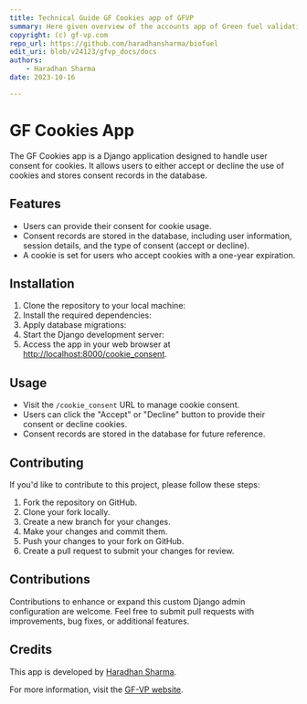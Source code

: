 ```yaml
---
title: Technical Guide GF Cookies app of GFVP
summary: Here given overview of the accounts app of Green fuel validation platform.
copyright: (c) gf-vp.com
repo_url: https://github.com/haradhansharma/biofuel
edit_uri: blob/v24123/gfvp_docs/docs
authors:
    - Haradhan Sharma
date: 2023-10-16

---
```


# GF Cookies App

The GF Cookies app is a Django application designed to handle user consent for cookies. It allows users to either accept or decline the use of cookies and stores consent records in the database.

## Features

- Users can provide their consent for cookie usage.
- Consent records are stored in the database, including user information, session details, and the type of consent (accept or decline).
- A cookie is set for users who accept cookies with a one-year expiration.

## Installation

1. Clone the repository to your local machine:
2. Install the required dependencies:
3. Apply database migrations:
4. Start the Django development server:
5. Access the app in your web browser at [http://localhost:8000/cookie_consent](http://localhost:8000/cookie_consent).

## Usage

- Visit the `/cookie_consent` URL to manage cookie consent.
- Users can click the "Accept" or "Decline" button to provide their consent or decline cookies.
- Consent records are stored in the database for future reference.

## Contributing

If you'd like to contribute to this project, please follow these steps:

1. Fork the repository on GitHub.
2. Clone your fork locally.
3. Create a new branch for your changes.
4. Make your changes and commit them.
5. Push your changes to your fork on GitHub.
6. Create a pull request to submit your changes for review.

## Contributions

Contributions to enhance or expand this custom Django admin configuration are welcome. Feel free to submit pull requests with improvements, bug fixes, or additional features.



## Credits

This app is developed by [Haradhan Sharma](https://github.com/haradhansharma).

For more information, visit the [GF-VP website](https://www.gf-vp.com).
